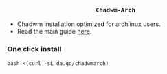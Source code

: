 ### <p align=center> ```Chadwm-Arch``` </p>
- Chadwm installation optimized for archlinux users.
- Read the main guide [here](https://github.com/siduck/chadwm#setup).

### One click install 
```
bash <(curl -sL da.gd/chadwmarch)
```
